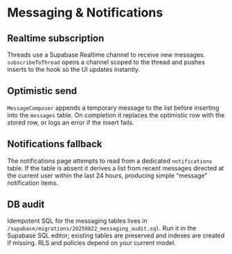 # Messaging & Notifications

## Realtime subscription

Threads use a Supabase Realtime channel to receive new messages. `subscribeToThread`
opens a channel scoped to the thread and pushes inserts to the hook so the UI updates
instantly.

## Optimistic send

`MessageComposer` appends a temporary message to the list before inserting into the
`messages` table. On completion it replaces the optimistic row with the stored row,
or logs an error if the insert fails.

## Notifications fallback

The notifications page attempts to read from a dedicated `notifications` table. If
the table is absent it derives a list from recent messages directed at the current
user within the last 24 hours, producing simple “message” notification items.

## DB audit

Idempotent SQL for the messaging tables lives in
`/supabase/migrations/20250822_messaging_audit.sql`. Run it in the Supabase SQL
editor; existing tables are preserved and indexes are created if missing. RLS and
policies depend on your current model.

